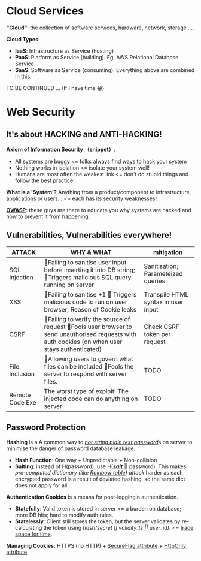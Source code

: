 # Cloud Services

**"Cloud"**: the collection of software services, hardware, network, storage …. 

**Cloud Types**:

* **IaaS**: Infrastructure as Service (hosting)
* **PaaS**: Platform as Service (building). Eg, AWS Relational Database Service. 
* **SaaS**: Software as Service (consuming). Everything above are combined in this. 

TO BE CONTINUED … (If I have time 😁)


# Web Security

## **It's about HACKING and ANTI-HACKING!**

**Axiom of Information Security （snippet）**:

* All systems are buggy <= folks always find ways to hack your system
* Nothing works in isolation <= isolate your system well!
* Humans are most often the weakest link <= don't do stupid things and follow the best practice!

**What is a 'System'?** Anything from a product/component to infrastructure, applications or users… <= each has its security weaknesses! 

[**OWASP**](https://www.owasp.org/index.php/About_OWASP): these guys are there to educate you why systems are hacked and how to prevent it from happening. 

## Vulnerabilities, Vulnerabilities everywhere! 

| ATTACK          | WHY & WHAT                               | mitigation                          |
| --------------- | ---------------------------------------- | ----------------------------------- |
| SQL Injection   | 🔹Failing to sanitise user input before inserting it into DB string; 🔸Triggers malicious SQL query running on server | Sanitisation; Parameteized queries  |
| XSS             | 🔹Failing to sanitise +1 🔸 Triggers malicious code to run on user browser; Reason of Cookie leaks | Transpile HTML syntax in user input |
| CSRF            | 🔹Failing to verify the source of request 🔸Fools user browser to send unauthorised requests with auth cookies (on when user stays authenticated) | Check CSRF token per request        |
| File Inclusion  | 🔹Allowing users to govern what files can be included 🔸Fools the server to respond with server files. | TODO                                |
| Remote Code Exe | The worst type of exploit! The injected code can do anything on server | TODO                                |

## **Password Protection**

**Hashing** is a A common way to <u>*not string plain text password*</u>s on server to minimise the danger of  password database leakage. 

* **Hash Function**: One way + Unpredictable + Non-collision
* **Salting**: instead of  H(password), use H(<u>***salt***</u> || password). This makes *pre-computed dictionary (like [Rainbow table](https://www.zhihu.com/question/19790488)) attack* harder as each encrypted password is a result of deviated hashing, so the same dict does not apply for all. 

**Authentication Cookies** is a means for post-loggingin authentication. 

* **Statefully**: Valid token is stored in server <= a burden on database; more DB hits; hard to modify auth rules. 
* **Statelessly**: Client still stores the token, but the server validates by re-calculating the token using *hash(secret || validity_ts || user_id)*.  <= <u>trade space for time</u>. 

**Managing Cookies**: HTTPS (no HTTP) + [SecureFlag attribute](https://www.owasp.org/index.php/SecureFlag) + [HttpOnly attribute](https://www.owasp.org/index.php/HttpOnly)